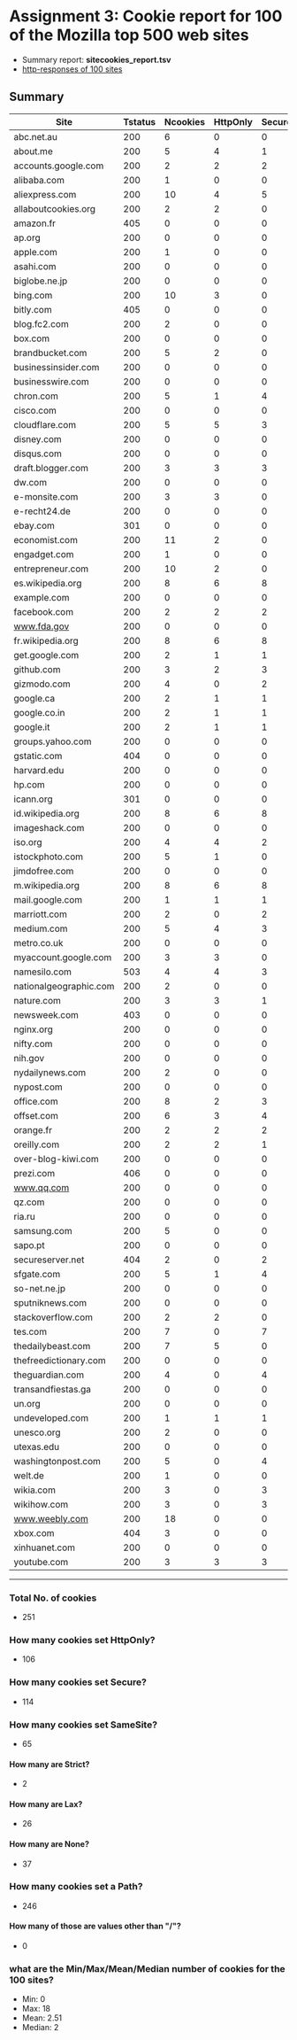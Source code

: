 # Assignment 3: Cookie report for 100 of the Mozilla top 500 web sites

* Summary report: **sitecookies_report.tsv**
* [http-responses of 100 sites](http-responses)

## Summary
| Site                   | Tstatus | Ncookies | HttpOnly | Secure | SameSite | Strict | Lax | None | SetPath |
|------------------------|---------|----------|----------|--------|----------|--------|-----|------|---------|
| abc.net.au             | 200     | 6        | 0        | 0      | 0        | 0      | 0   | 0    | 6       |
| about.me               | 200     | 5        | 4        | 1      | 3        | 0      | 3   | 0    | 5       |
| accounts.google.com    | 200     | 2        | 2        | 2      | 0        | 0      | 0   | 0    | 2       |
| alibaba.com            | 200     | 1        | 0        | 0      | 0        | 0      | 0   | 0    | 1       |
| aliexpress.com         | 200     | 10       | 4        | 5      | 5        | 0      | 0   | 5    | 10      |
| allaboutcookies.org    | 200     | 2        | 2        | 0      | 2        | 0      | 2   | 0    | 2       |
| amazon.fr              | 405     | 0        | 0        | 0      | 0        | 0      | 0   | 0    | 0       |
| ap.org                 | 200     | 0        | 0        | 0      | 0        | 0      | 0   | 0    | 0       |
| apple.com              | 200     | 1        | 0        | 0      | 0        | 0      | 0   | 0    | 1       |
| asahi.com              | 200     | 0        | 0        | 0      | 0        | 0      | 0   | 0    | 0       |
| biglobe.ne.jp          | 200     | 0        | 0        | 0      | 0        | 0      | 0   | 0    | 0       |
| bing.com               | 200     | 10       | 3        | 0      | 0        | 0      | 0   | 0    | 10      |
| bitly.com              | 405     | 0        | 0        | 0      | 0        | 0      | 0   | 0    | 0       |
| blog.fc2.com           | 200     | 2        | 0        | 0      | 0        | 0      | 0   | 0    | 2       |
| box.com                | 200     | 0        | 0        | 0      | 0        | 0      | 0   | 0    | 0       |
| brandbucket.com        | 200     | 5        | 2        | 0      | 2        | 0      | 2   | 0    | 5       |
| businessinsider.com    | 200     | 0        | 0        | 0      | 0        | 0      | 0   | 0    | 0       |
| businesswire.com       | 200     | 0        | 0        | 0      | 0        | 0      | 0   | 0    | 0       |
| chron.com              | 200     | 5        | 1        | 4      | 2        | 1      | 0   | 1    | 5       |
| cisco.com              | 200     | 0        | 0        | 0      | 0        | 0      | 0   | 0    | 0       |
| cloudflare.com         | 200     | 5        | 5        | 3      | 5        | 0      | 2   | 3    | 5       |
| disney.com             | 200     | 0        | 0        | 0      | 0        | 0      | 0   | 0    | 0       |
| disqus.com             | 200     | 0        | 0        | 0      | 0        | 0      | 0   | 0    | 0       |
| draft.blogger.com      | 200     | 3        | 3        | 3      | 0        | 0      | 0   | 0    | 3       |
| dw.com                 | 200     | 0        | 0        | 0      | 0        | 0      | 0   | 0    | 0       |
| e-monsite.com          | 200     | 3        | 3        | 0      | 3        | 0      | 3   | 0    | 3       |
| e-recht24.de           | 200     | 0        | 0        | 0      | 0        | 0      | 0   | 0    | 0       |
| ebay.com               | 301     | 0        | 0        | 0      | 0        | 0      | 0   | 0    | 0       |
| economist.com          | 200     | 11       | 2        | 0      | 0        | 0      | 0   | 0    | 11      |
| engadget.com           | 200     | 1        | 0        | 0      | 0        | 0      | 0   | 0    | 1       |
| entrepreneur.com       | 200     | 10       | 2        | 0      | 0        | 0      | 0   | 0    | 10      |
| es.wikipedia.org       | 200     | 8        | 6        | 8      | 0        | 0      | 0   | 0    | 8       |
| example.com            | 200     | 0        | 0        | 0      | 0        | 0      | 0   | 0    | 0       |
| facebook.com           | 200     | 2        | 2        | 2      | 0        | 0      | 0   | 0    | 2       |
| www.fda.gov            | 200     | 0        | 0        | 0      | 0        | 0      | 0   | 0    | 0       |
| fr.wikipedia.org       | 200     | 8        | 6        | 8      | 0        | 0      | 0   | 0    | 8       |
| get.google.com         | 200     | 2        | 1        | 1      | 0        | 0      | 0   | 0    | 2       |
| github.com             | 200     | 3        | 2        | 3      | 3        | 0      | 3   | 0    | 3       |
| gizmodo.com            | 200     | 4        | 0        | 2      | 2        | 0      | 0   | 2    | 4       |
| google.ca              | 200     | 2        | 1        | 1      | 0        | 0      | 0   | 0    | 2       |
| google.co.in           | 200     | 2        | 1        | 1      | 0        | 0      | 0   | 0    | 2       |
| google.it              | 200     | 2        | 1        | 1      | 0        | 0      | 0   | 0    | 2       |
| groups.yahoo.com       | 200     | 0        | 0        | 0      | 0        | 0      | 0   | 0    | 0       |
| gstatic.com            | 404     | 0        | 0        | 0      | 0        | 0      | 0   | 0    | 0       |
| harvard.edu            | 200     | 0        | 0        | 0      | 0        | 0      | 0   | 0    | 0       |
| hp.com                 | 200     | 0        | 0        | 0      | 0        | 0      | 0   | 0    | 0       |
| icann.org              | 301     | 0        | 0        | 0      | 0        | 0      | 0   | 0    | 0       |
| id.wikipedia.org       | 200     | 8        | 6        | 8      | 0        | 0      | 0   | 0    | 8       |
| imageshack.com         | 200     | 0        | 0        | 0      | 0        | 0      | 0   | 0    | 0       |
| iso.org                | 200     | 4        | 4        | 2      | 2        | 0      | 0   | 2    | 4       |
| istockphoto.com        | 200     | 5        | 1        | 0      | 0        | 0      | 0   | 0    | 5       |
| jimdofree.com          | 200     | 0        | 0        | 0      | 0        | 0      | 0   | 0    | 0       |
| m.wikipedia.org        | 200     | 8        | 6        | 8      | 0        | 0      | 0   | 0    | 8       |
| mail.google.com        | 200     | 1        | 1        | 1      | 0        | 0      | 0   | 0    | 1       |
| marriott.com           | 200     | 2        | 0        | 2      | 2        | 0      | 0   | 2    | 2       |
| medium.com             | 200     | 5        | 4        | 3      | 3        | 0      | 1   | 2    | 5       |
| metro.co.uk            | 200     | 0        | 0        | 0      | 0        | 0      | 0   | 0    | 0       |
| myaccount.google.com   | 200     | 3        | 3        | 0      | 0        | 0      | 0   | 0    | 3       |
| namesilo.com           | 503     | 4        | 4        | 3      | 4        | 0      | 2   | 2    | 4       |
| nationalgeographic.com | 200     | 2        | 0        | 0      | 0        | 0      | 0   | 0    | 2       |
| nature.com             | 200     | 3        | 3        | 1      | 0        | 0      | 0   | 0    | 3       |
| newsweek.com           | 403     | 0        | 0        | 0      | 0        | 0      | 0   | 0    | 0       |
| nginx.org              | 200     | 0        | 0        | 0      | 0        | 0      | 0   | 0    | 0       |
| nifty.com              | 200     | 0        | 0        | 0      | 0        | 0      | 0   | 0    | 0       |
| nih.gov                | 200     | 0        | 0        | 0      | 0        | 0      | 0   | 0    | 0       |
| nydailynews.com        | 200     | 2        | 0        | 0      | 0        | 0      | 0   | 0    | 0       |
| nypost.com             | 200     | 0        | 0        | 0      | 0        | 0      | 0   | 0    | 0       |
| office.com             | 200     | 8        | 2        | 3      | 2        | 0      | 0   | 2    | 8       |
| offset.com             | 200     | 6        | 3        | 4      | 4        | 0      | 3   | 1    | 6       |
| orange.fr              | 200     | 2        | 2        | 2      | 2        | 0      | 0   | 2    | 2       |
| oreilly.com            | 200     | 2        | 2        | 1      | 1        | 0      | 0   | 1    | 2       |
| over-blog-kiwi.com     | 200     | 0        | 0        | 0      | 0        | 0      | 0   | 0    | 0       |
| prezi.com              | 406     | 0        | 0        | 0      | 0        | 0      | 0   | 0    | 0       |
| www.qq.com             | 200     | 0        | 0        | 0      | 0        | 0      | 0   | 0    | 0       |
| qz.com                 | 200     | 0        | 0        | 0      | 0        | 0      | 0   | 0    | 0       |
| ria.ru                 | 200     | 0        | 0        | 0      | 0        | 0      | 0   | 0    | 0       |
| samsung.com            | 200     | 5        | 0        | 0      | 0        | 0      | 0   | 0    | 5       |
| sapo.pt                | 200     | 0        | 0        | 0      | 0        | 0      | 0   | 0    | 0       |
| secureserver.net       | 404     | 2        | 0        | 2      | 2        | 0      | 0   | 2    | 2       |
| sfgate.com             | 200     | 5        | 1        | 4      | 2        | 1      | 0   | 1    | 5       |
| so-net.ne.jp           | 200     | 0        | 0        | 0      | 0        | 0      | 0   | 0    | 0       |
| sputniknews.com        | 200     | 0        | 0        | 0      | 0        | 0      | 0   | 0    | 0       |
| stackoverflow.com      | 200     | 2        | 2        | 0      | 0        | 0      | 0   | 0    | 2       |
| tes.com                | 200     | 7        | 0        | 7      | 0        | 0      | 0   | 0    | 7       |
| thedailybeast.com      | 200     | 7        | 5        | 0      | 5        | 0      | 5   | 0    | 7       |
| thefreedictionary.com  | 200     | 0        | 0        | 0      | 0        | 0      | 0   | 0    | 0       |
| theguardian.com        | 200     | 4        | 0        | 4      | 0        | 0      | 0   | 0    | 4       |
| transandfiestas.ga     | 200     | 0        | 0        | 0      | 0        | 0      | 0   | 0    | 0       |
| un.org                 | 200     | 0        | 0        | 0      | 0        | 0      | 0   | 0    | 0       |
| undeveloped.com        | 200     | 1        | 1        | 1      | 0        | 0      | 0   | 0    | 1       |
| unesco.org             | 200     | 2        | 0        | 0      | 0        | 0      | 0   | 0    | 2       |
| utexas.edu             | 200     | 0        | 0        | 0      | 0        | 0      | 0   | 0    | 0       |
| washingtonpost.com     | 200     | 5        | 0        | 4      | 4        | 0      | 0   | 4    | 5       |
| welt.de                | 200     | 1        | 0        | 0      | 0        | 0      | 0   | 0    | 0       |
| wikia.com              | 200     | 3        | 0        | 3      | 3        | 0      | 0   | 3    | 3       |
| wikihow.com            | 200     | 3        | 0        | 3      | 0        | 0      | 0   | 0    | 3       |
| www.weebly.com         | 200     | 18       | 0        | 0      | 0        | 0      | 0   | 0    | 18      |
| xbox.com               | 404     | 3        | 0        | 0      | 0        | 0      | 0   | 0    | 1       |
| xinhuanet.com          | 200     | 0        | 0        | 0      | 0        | 0      | 0   | 0    | 0       |
| youtube.com            | 200     | 3        | 3        | 3      | 2        | 0      | 0   | 2    | 3       |

---
### Total No. of cookies
* 251

### How many cookies set HttpOnly?  
* 106

### How many cookies set Secure?  
* 114

### How many cookies set SameSite?
* 65
#### How many are Strict?  
* 2
#### How many are Lax?  
* 26
#### How many are None?
* 37

### How many cookies set a Path?  
* 246
#### How many of those are values other than "/"?
* 0

### what are the Min/Max/Mean/Median number of cookies for the 100 sites?
* Min: 0
* Max: 18
* Mean: 2.51
* Median: 2
